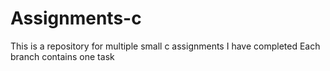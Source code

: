 # Assignments-c
This is a repository for multiple small c assignments I have completed
Each branch contains one task
